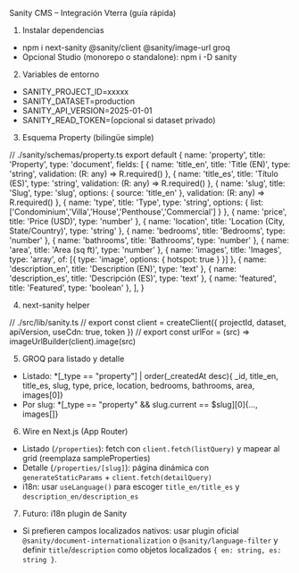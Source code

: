Sanity CMS – Integración Vterra (guía rápida)

1) Instalar dependencias

- npm i next-sanity @sanity/client @sanity/image-url groq
- Opcional Studio (monorepo o standalone): npm i -D sanity

2) Variables de entorno

- SANITY_PROJECT_ID=xxxxx
- SANITY_DATASET=production
- SANITY_API_VERSION=2025-01-01
- SANITY_READ_TOKEN=(opcional si dataset privado)

3) Esquema Property (bilingüe simple)

// ./sanity/schemas/property.ts
export default {
  name: 'property',
  title: 'Property',
  type: 'document',
  fields: [
    { name: 'title_en', title: 'Title (EN)', type: 'string', validation: (R: any) => R.required() },
    { name: 'title_es', title: 'Título (ES)', type: 'string', validation: (R: any) => R.required() },
    { name: 'slug', title: 'Slug', type: 'slug', options: { source: 'title_en' }, validation: (R: any) => R.required() },
    { name: 'type', title: 'Type', type: 'string', options: { list: ['Condominium','Villa','House','Penthouse','Commercial'] } },
    { name: 'price', title: 'Price (USD)', type: 'number' },
    { name: 'location', title: 'Location (City, State/Country)', type: 'string' },
    { name: 'bedrooms', title: 'Bedrooms', type: 'number' },
    { name: 'bathrooms', title: 'Bathrooms', type: 'number' },
    { name: 'area', title: 'Area (sq ft)', type: 'number' },
    { name: 'images', title: 'Images', type: 'array', of: [{ type: 'image', options: { hotspot: true } }] },
    { name: 'description_en', title: 'Description (EN)', type: 'text' },
    { name: 'description_es', title: 'Descripción (ES)', type: 'text' },
    { name: 'featured', title: 'Featured', type: 'boolean' },
  ],
}

4) next-sanity helper

// ./src/lib/sanity.ts
// export const client = createClient({ projectId, dataset, apiVersion, useCdn: true, token })
// export const urlFor = (src) => imageUrlBuilder(client).image(src)

5) GROQ para listado y detalle

- Listado: *[_type == "property"] | order(_createdAt desc){
  _id, title_en, title_es, slug, type, price, location, bedrooms, bathrooms, area, images[0]}
- Por slug: *[_type == "property" && slug.current == $slug][0]{..., images[]}

6) Wire en Next.js (App Router)

- Listado (`/properties`): fetch con `client.fetch(listQuery)` y mapear al grid (reemplaza sampleProperties)
- Detalle (`/properties/[slug]`): página dinámica con `generateStaticParams` + `client.fetch(detailQuery)`
- i18n: usar `useLanguage()` para escoger `title_en/title_es` y `description_en/description_es`

7) Futuro: i18n plugin de Sanity

- Si prefieren campos localizados nativos: usar plugin oficial `@sanity/document-internationalization` o `@sanity/language-filter` y definir `title`/`description` como objetos localizados `{ en: string, es: string }`.

